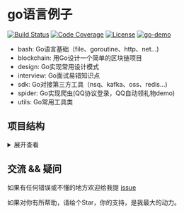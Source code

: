 # go语言例子
[![Build Status](https://travis-ci.org/pibigstar/go-demo.svg?branch=master)](https://travis-ci.org/pibigstar/go-demo)
[![Code Coverage](https://codecov.io/gh/pibigstar/go-demo/branch/master/graph/badge.svg)](https://codecov.io/gh/pibigstar/go-demo/branch/master)
[![License](https://img.shields.io/github/license/pibigstar/go-demo.svg?style=flat)](https://github.com/pibigstar/go-demo)
[![go-demo](https://img.shields.io/badge/go-demo-green)](https://github.com/pibigstar/go-demo)

- bash: Go语言基础（file、goroutine、http、net...)
- blockchain: 用Go设计一个简单的区块链项目
- design: Go实现常用设计模式
- interview: Go面试易错知识点
- sdk: Go对接第三方工具（nsq、kafka、oss、redis...)
- spider: Go实现爬虫(QQ协议登录，QQ自动领礼物demo)
- utils: Go常用工具类

## 项目结构
<details>
<summary>展开查看</summary>
<pre><code>
├─base
│  ├─file
│  ├─flag
│  ├─goroutine
│  ├─http
│  │  ├─get_post
│  │  ├─restful
│  │  └─server
│  ├─json
│  ├─mail
│  ├─mysql
│  ├─net
│  │  ├─client
│  │  └─server
│  ├─reflect
│  ├─regexp
│  ├─shell
│  ├─sort
│  ├─string
│  ├─sync
│  ├─time
│  ├─xml
│  └─zip
│      └─test
├─blockchain
│  ├─core
│  ├─server
│  └─test
├─design
│  ├─adaptor
│  ├─chain
│  ├─decorator
│  ├─facade
│  ├─factory
│  │  ├─abstract
│  │  └─simple
│  ├─observer
│  ├─proxy
│  ├─singleton
│  ├─strategy
│  └─template
├─interview
│  ├─1
│  ├─10
│  ├─2
│  ├─3
│  ├─4
│  ├─5
│  ├─6
│  ├─7
│  ├─8
│  └─9
├─sdk
│  ├─alipay
│  ├─elasticsearch
│  ├─kafka
│  ├─nsq
│  │  ├─nsqio
│  │  └─test
│  ├─oss
│  ├─qq
│  ├─rabbitmq
│  ├─redis
│  ├─shortdomain
│  └─weixin
├─spider
│  ├─agent
│  ├─gift
│  │  ├─auto
│  │  └─hand
│  └─qq
│      ├─client
│      └─server
└─utils
    ├─cron
    ├─csv
    ├─encrypt
    ├─errutil
    ├─images
    ├─ip
    │  └─address
    ├─metadata
    ├─mock
    ├─multiconfig
    │  └─config
    ├─name
    ├─pool
    ├─retry
    ├─token
    ├─uuid
    └─xlsx
</pre></code>
</details>

## 交流 && 疑问
如果有任何错误或不懂的地方欢迎给我提 [issue](https://github.com/pibigstar/go-demo/issues)

如果对你有所帮助，请给个Star，你的支持，是我最大的动力。